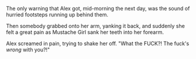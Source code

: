 The only warning that Alex got, mid-morning the next day, was the sound of hurried footsteps running up behind them.

Then somebody grabbed onto her arm, yanking it back, and suddenly she felt a great pain as Mustache Girl sank her teeth into her forearm.

Alex screamed in pain, trying to shake her off. "What the FUCK?! The fuck's *wrong* with you?!"